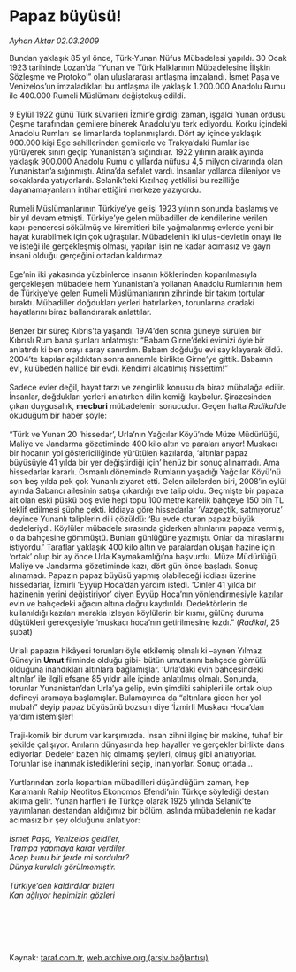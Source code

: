 # Papaz büyüsü!

*Ayhan Aktar 02.03.2009*

<div class="taraf_structure_2col_1zq">
<div class="margen_n">



 <p>Bundan yaklaşık 85 yıl önce, Türk-Yunan Nüfus Mübadelesi yapıldı. 30 Ocak 1923 tarihinde Lozan’da “Yunan ve Türk Halklarının Mübadelesine İlişkin Sözleşme ve Protokol” olan uluslararası antlaşma imzalandı. İsmet Paşa ve Venizelos’un imzaladıkları bu antlaşma ile yaklaşık 1.200.000 Anadolu Rumu ile 400.000 Rumeli Müslümanı değiştokuş edildi. <br/><br/>9 Eylül 1922 günü Türk süvarileri İzmir’e girdiği zaman, işgalci Yunan ordusu Çeşme tarafından gemilere binerek Anadolu’yu terk ediyordu. Korku içindeki Anadolu Rumları ise limanlarda toplanmışlardı. Dört ay içinde yaklaşık 900.000 kişi Ege sahillerinden gemilerle ve Trakya’daki Rumlar ise yürüyerek sınırı geçip Yunanistan’a sığındılar. 1922 yılının aralık ayında yaklaşık 900.000 Anadolu Rumu o yıllarda nüfusu 4,5 milyon civarında olan Yunanistan’a sığınmıştı. Atina’da sefalet vardı. İnsanlar yollarda dileniyor ve sokaklarda yatıyorlardı. Selanik’teki Kızılhaç yetkilisi bu rezilliğe dayanamayanların intihar ettiğini merkeze yazıyordu. <br/><br/>Rumeli Müslümanlarının Türkiye’ye gelişi 1923 yılının sonunda başlamış ve bir yıl devam etmişti. Türkiye’ye gelen mübadiller de kendilerine verilen kapı-penceresi sökülmüş ve kiremitleri bile yağmalanmış evlerde yeni bir hayat kurabilmek için çok uğraştılar. Mübadelenin iki ulus-devletin onayı ile ve isteği ile gerçekleşmiş olması, yapılan işin ne kadar acımasız ve gayrı insani olduğu gerçeğini ortadan kaldırmaz. <br/><br/>Ege’nin iki yakasında yüzbinlerce insanın köklerinden koparılmasıyla gerçekleşen mübadele hem Yunanistan’a yollanan Anadolu Rumlarının hem de Türkiye’ye gelen Rumeli Müslümanlarının zihninde bir takım tortular bıraktı. Mübadiller doğdukları yerleri hatırlarken, torunlarına oradaki hayatlarını biraz ballandırarak anlattılar. <br/><br/>Benzer bir süreç Kıbrıs’ta yaşandı. 1974’den sonra güneye sürülen bir Kıbrıslı Rum bana şunları anlatmıştı: “Babam Girne’deki evimizi öyle bir anlatırdı ki ben orayı saray sanırdım. Babam doğduğu evi sayıklayarak öldü. 2004’te kapılar açıldıktan sonra annemle birlikte Girne’ye gittik. Babamın evi, kulübeden hallice bir evdi. Kendimi aldatılmış hissettim!” <br/><br/>Sadece evler değil, hayat tarzı ve zenginlik konusu da biraz mübalağa edilir. İnsanlar, doğdukları yerleri anlatırken dilin kemiği kaybolur. Şirazesinden çıkan duygusallık, <b>mecburi</b> mübadelenin sonucudur. Geçen hafta <i>Radikal</i>’de okuduğum bir haber şöyle: <br/><br/>“Türk ve Yunan 20 ‘hissedar’, Urla’nın Yağcılar Köyü’nde Müze Müdürlüğü, Maliye ve Jandarma gözetiminde 400 kilo altın ve paraları arıyor! Muskacı bir hocanın yol göstericiliğinde yürütülen kazılarda, ‘altınlar papaz büyüsüyle 41 yılda bir yer değiştirdiği için’ henüz bir sonuç alınamadı. Ama hissedarlar kararlı. Osmanlı döneminde Rumların yaşadığı Yağcılar Köyü’nü son beş yılda pek çok Yunanlı ziyaret etti. Gelen ailelerden biri, 2008’in eylül ayında Sabancı ailesinin satışa çıkardığı eve talip oldu. Geçmişte bir papaza ait olan eski püskü boş evle hepi topu 100 metre karelik bahçeye 150 bin TL teklif edilmesi şüphe çekti. İddiaya göre hissedarlar ‘Vazgeçtik, satmıyoruz’ deyince Yunanlı taliplerin dili çözüldü: ‘Bu evde oturan papaz büyük dedeleriydi. Köylüler mübadele sırasında giderken altınlarını papaza vermiş, o da bahçesine gömmüştü. Bunları günlüğüne yazmıştı. Onlar da miraslarını istiyordu.’ Taraflar yaklaşık 400 kilo altın ve paralardan oluşan hazine için ‘ortak’ olup bir ay önce Urla Kaymakamlığı’na başvurdu. Müze Müdürlüğü, Maliye ve Jandarma gözetiminde kazı, dört gün önce başladı. Sonuç alınamadı. Papazın papaz büyüsü yapmış olabileceği iddiası üzerine hissedarlar, İzmirli ‘Eyyüp Hoca’dan yardım istedi. ‘Cinler 41 yılda bir hazinenin yerini değiştiriyor’ diyen Eyyüp Hoca’nın yönlendirmesiyle kazılar evin ve bahçedeki ağacın altına doğru kaydırıldı. Dedektörlerin de kullanıldığı kazıları merakla izleyen köylülerin bir kısmı, gülünç duruma düştükleri gerekçesiyle ‘muskacı hoca’nın getirilmesine kızdı.” (<i>Radikal</i>, 25 şubat) <br/><br/>Urlalı papazın hikâyesi torunları öyle etkilemiş olmalı ki –aynen Yılmaz Güney’in <b>Umut</b> filminde olduğu gibi- bütün umutlarını bahçede gömülü olduğuna inandıkları altınlara bağlamışlar. ‘Urla’daki evin bahçesindeki altınlar’ ile ilgili efsane 85 yıldır aile içinde anlatılmış olmalı. Sonunda, torunlar Yunanistan’dan Urla’ya gelip, evin şimdiki sahipleri ile ortak olup defineyi aramaya başlamışlar. Bulamayınca da “altınlara giden her yol mubah” deyip papaz büyüsünü bozsun diye ‘İzmirli Muskacı Hoca’dan yardım istemişler! <br/><br/>Traji-komik bir durum var karşımızda. İnsan zihni ilginç bir makine, tuhaf bir şekilde çalışıyor. Anıların dünyasında hep hayaller ve gerçekler birlikte dans ediyorlar. Dedeler bazen hiç olmamış şeyleri, olmuş gibi anlatıyorlar. Torunlar ise inanmak istediklerini seçip, inanıyorlar. Sonuç ortada... <br/><br/>Yurtlarından zorla kopartılan mübadilleri düşündüğüm zaman, hep Karamanlı Rahip Neofitos Ekonomos Efendi’nin Türkçe söylediği destan aklıma gelir. Yunan harfleri ile Türkçe olarak 1925 yılında Selanik’te yayımlanan destandan aldığımız bir bölüm, aslında mübadelenin ne kadar acımasız bir şey olduğunu anlatıyor:<i> <br/><br/>İsmet Paşa, Venizelos geldiler, <br/>Trampa yapmaya karar verdiler, <br/>Acep bunu bir ferde mi sordular? <br/>Dünya kurulalı görülmemiştir. <br/><br/>Türkiye’den kaldırdılar bizleri <br/>Kan ağlıyor hepimizin gözleri</i></p>
<br/>
<br/>
<br/>



<br/>


<div id="taraf_not">
</div>

</div>


</div>

Kaynak: [taraf.com.tr](http://www.taraf.com.tr:80/makale/4284.htm), [web.archive.org (arşiv bağlantısı)](http://web.archive.org/web/20090819080348/http://www.taraf.com.tr:80/makale/4284.htm)
